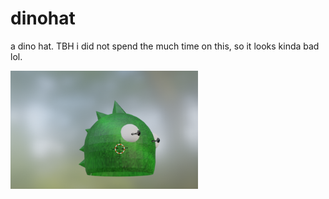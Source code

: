 # dinohat
a dino hat. TBH i did not spend the much time on this, so it looks kinda bad lol.
 <html>
<img
  src="Screenshot 2022-10-11 211526.png"
  alt="dinohat"
  title="dinohat"
  style="display: inline-block; margin: 0 auto; max-width: 300px">
</html>
